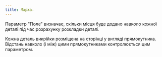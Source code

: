 ```yaml
---
title: Маржа.
---
```


Параметр "Поле" визначає, скільки місця буде додано навколо кожної деталі під час розрахунку розкладки деталі.

Кожна деталь викрійки розміщена на сторінці у вигляді прямокутника. Відстань навколо (і між) цими прямокутниками контролюється цим параметром.


